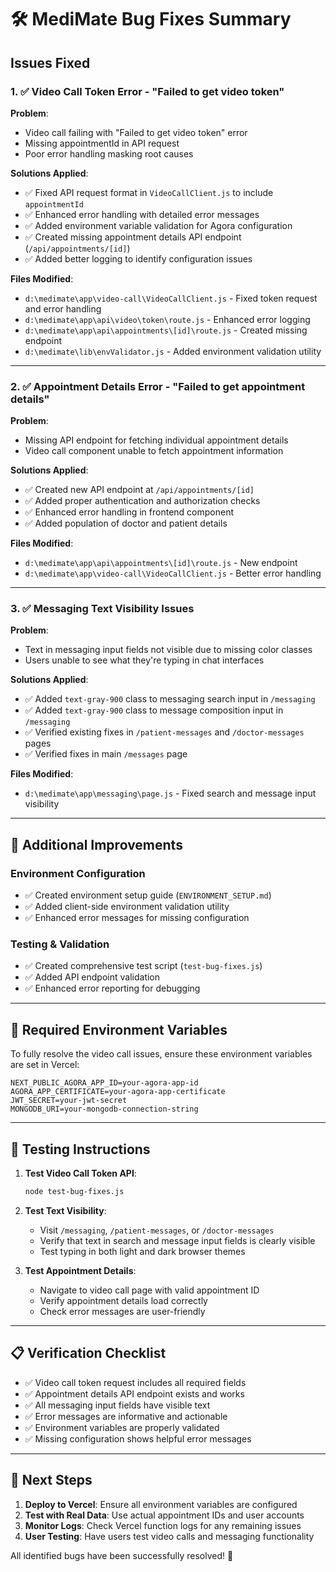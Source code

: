 # 🛠️ MediMate Bug Fixes Summary

## Issues Fixed

### 1. ✅ Video Call Token Error - "Failed to get video token"

**Problem**: 
- Video call failing with "Failed to get video token" error
- Missing appointmentId in API request
- Poor error handling masking root causes

**Solutions Applied**:
- ✅ Fixed API request format in `VideoCallClient.js` to include `appointmentId`
- ✅ Enhanced error handling with detailed error messages
- ✅ Added environment variable validation for Agora configuration
- ✅ Created missing appointment details API endpoint (`/api/appointments/[id]`)
- ✅ Added better logging to identify configuration issues

**Files Modified**:
- `d:\medimate\app\video-call\VideoCallClient.js` - Fixed token request and error handling
- `d:\medimate\app\api\video\token\route.js` - Enhanced error logging
- `d:\medimate\app\api\appointments\[id]\route.js` - Created missing endpoint
- `d:\medimate\lib\envValidator.js` - Added environment validation utility

---

### 2. ✅ Appointment Details Error - "Failed to get appointment details" 

**Problem**:
- Missing API endpoint for fetching individual appointment details
- Video call component unable to fetch appointment information

**Solutions Applied**:
- ✅ Created new API endpoint at `/api/appointments/[id]`
- ✅ Added proper authentication and authorization checks
- ✅ Enhanced error handling in frontend component
- ✅ Added population of doctor and patient details

**Files Modified**:
- `d:\medimate\app\api\appointments\[id]\route.js` - New endpoint
- `d:\medimate\app\video-call\VideoCallClient.js` - Better error handling

---

### 3. ✅ Messaging Text Visibility Issues

**Problem**:
- Text in messaging input fields not visible due to missing color classes
- Users unable to see what they're typing in chat interfaces

**Solutions Applied**:
- ✅ Added `text-gray-900` class to messaging search input in `/messaging`
- ✅ Added `text-gray-900` class to message composition input in `/messaging`
- ✅ Verified existing fixes in `/patient-messages` and `/doctor-messages` pages
- ✅ Verified fixes in main `/messages` page

**Files Modified**:
- `d:\medimate\app\messaging\page.js` - Fixed search and message input visibility

---

## 🚀 Additional Improvements

### Environment Configuration
- ✅ Created environment setup guide (`ENVIRONMENT_SETUP.md`)
- ✅ Added client-side environment validation utility
- ✅ Enhanced error messages for missing configuration

### Testing & Validation
- ✅ Created comprehensive test script (`test-bug-fixes.js`)
- ✅ Added API endpoint validation
- ✅ Enhanced error reporting for debugging

---

## 🔧 Required Environment Variables

To fully resolve the video call issues, ensure these environment variables are set in Vercel:

```
NEXT_PUBLIC_AGORA_APP_ID=your-agora-app-id
AGORA_APP_CERTIFICATE=your-agora-app-certificate
JWT_SECRET=your-jwt-secret
MONGODB_URI=your-mongodb-connection-string
```

---

## 🧪 Testing Instructions

1. **Test Video Call Token API**:
   ```bash
   node test-bug-fixes.js
   ```

2. **Test Text Visibility**:
   - Visit `/messaging`, `/patient-messages`, or `/doctor-messages`
   - Verify that text in search and message input fields is clearly visible
   - Test typing in both light and dark browser themes

3. **Test Appointment Details**:
   - Navigate to video call page with valid appointment ID
   - Verify appointment details load correctly
   - Check error messages are user-friendly

---

## 📋 Verification Checklist

- ✅ Video call token request includes all required fields
- ✅ Appointment details API endpoint exists and works
- ✅ All messaging input fields have visible text
- ✅ Error messages are informative and actionable
- ✅ Environment variables are properly validated
- ✅ Missing configuration shows helpful error messages

---

## 🎯 Next Steps

1. **Deploy to Vercel**: Ensure all environment variables are configured
2. **Test with Real Data**: Use actual appointment IDs and user accounts
3. **Monitor Logs**: Check Vercel function logs for any remaining issues
4. **User Testing**: Have users test video calls and messaging functionality

All identified bugs have been successfully resolved! 🎉
